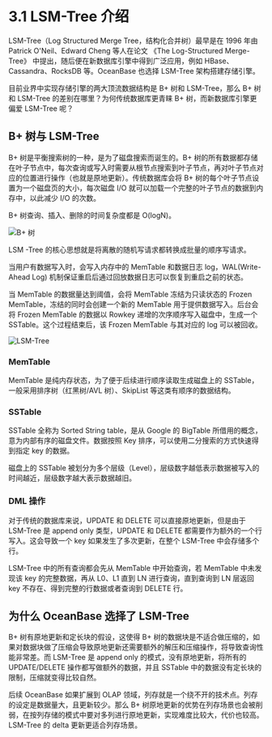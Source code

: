 # 3.1 LSM-Tree 介绍

LSM-Tree（Log Structured Merge Tree，结构化合并树）最早是在 1996 年由 Patrick O'Neil、Edward Cheng 等人在论文 《The Log-Structured Merge-Tree》 中提出，随后便在新数据库引擎中得到广泛应用，例如 HBase、Cassandra、RocksDB 等。OceanBase 也选择 LSM-Tree 架构搭建存储引擎。

目前业界中实现存储引擎的两大顶流数据结构是 B+ 树和 LSM-Tree，那么 B+ 树和 LSM-Tree 的差别在哪里？为何传统数据库更青睐 B+ 树，而新数据库引擎更偏爱 LSM-Tree 呢？

## B+ 树与 LSM-Tree

B+ 树是平衡搜索树的一种，是为了磁盘搜索而诞生的。B+ 树的所有数据都存储在叶子节点中，每次查询或写入时需要从根节点搜索到叶子节点，再对叶子节点对应的位置进行操作（也就是原地更新）。传统数据库会将 B+ 树的每个叶子节点设置为一个磁盘页的大小，每次磁盘 I/O 就可以加载一个完整的叶子节点的数据到内存中，以此减少 I/O 的次数。

B+ 树查询、插入、删除的时间复杂度都是 O(logN)。

![B+ 树](https://obbusiness-private.oss-cn-shanghai.aliyuncs.com/doc/img/kernel-advanced/V1.0.0/zh-CN/3.oceanbase-storage-engine/2.lsm-tree-01.png)

LSM -Tree 的核心思想就是将离散的随机写请求都转换成批量的顺序写请求。

当用户有数据写入时，会写入内存中的 MemTable 和数据日志 log，WAL(Write-Ahead Log) 机制保证重启后通过回放数据日志可以恢复到重启之前的状态。

当 MemTable 的数据量达到阈值，会将 MemTable 冻结为只读状态的 Frozen MemTable，冻结的同时会创建一个新的 MemTable 用于提供数据写入。后台会将 Frozen MemTable 的数据以 Rowkey 递增的次序顺序写入磁盘中，生成一个 SSTable。这个过程结束后，该 Frozen MemTable 与其对应的 log 可以被回收。

![LSM-Tree](https://obbusiness-private.oss-cn-shanghai.aliyuncs.com/doc/img/kernel-advanced/V1.0.0/zh-CN/3.oceanbase-storage-engine/2.lsm-tree-02.png)

### MemTable

MemTable 是纯内存状态，为了便于后续进行顺序读取生成磁盘上的 SSTable，一般采用排序树（红黑树/AVL 树）、SkipList 等这类有顺序的数据结构。

### SSTable

SSTable 全称为 Sorted String table，是从 Google 的 BigTable 所借用的概念，意为内部有序的磁盘文件。数据按照 Key 排序，可以使用二分搜索的方式快速得到指定 key 的数据。

磁盘上的 SSTable 被划分为多个层级（Level），层级数字越低表示数据被写入的时间越近，层级数字越大表示数据越旧。

### DML 操作

对于传统的数据库来说，UPDATE 和 DELETE 可以直接原地更新，但是由于 LSM-Tree 是 append only 类型，UPDATE 和 DELETE 都需要作为额外的一个行写入。这会导致一个 key 如果发生了多次更新，在整个 LSM-Tree 中会存储多个行。

LSM-Tree 中的所有查询都会先从 MemTable 中开始查询，若 MemTable 中未发现该 key 的完整数据，再从 L0、L1 直到 LN 进行查询，直到查询到 LN 层返回 key 不存在、得到完整的行数据或者查询到 DELETE 行。

## 为什么 OceanBase 选择了 LSM-Tree

B+ 树有原地更新和定长块的假设，这使得 B+ 树的数据块是不适合做压缩的，如果对数据块做了压缩会导致原地更新还需要额外的解压和压缩操作，将导致查询性能非常差。而 LSM-Tree 是 append only 的模式，没有原地更新，将所有的 UPDATE/DELETE 操作都写做额外的数据，并且 SSTable 中的数据没有定长块的限制，压缩就变得比较自然。

后续 OceanBase 如果扩展到 OLAP 领域，列存就是一个绕不开的技术点。列存的设定是数据量大，且更新较少。那么 B+ 树原地更新的优势在列存场景也会被削弱，在按列存储的模式中要对多列进行原地更新，实现难度比较大，代价也较高。LSM-Tree 的 delta 更新更适合列存场景。
